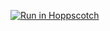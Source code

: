 <a href="https://hopp.sh/r/8idwaRemS4GK"><img src="https://hopp.sh/badge-light.svg" alt="Run in Hoppscotch" /></a>
